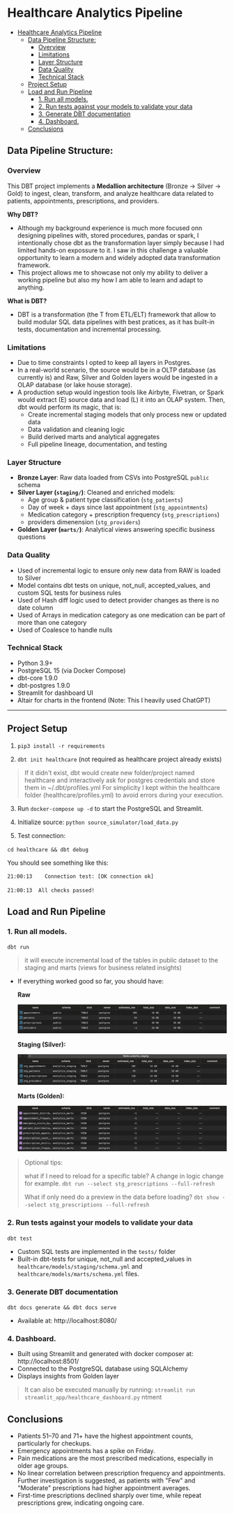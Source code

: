 # Healthcare Analytics Pipeline

<!-- TOC -->
* [Healthcare Analytics Pipeline](#healthcare-analytics-pipeline)
  * [Data Pipeline Structure:](#data-pipeline-structure)
    * [Overview](#overview)
    * [Limitations](#limitations-)
    * [Layer Structure](#layer-structure)
    * [Data Quality](#data-quality)
    * [Technical Stack](#technical-stack)
  * [Project Setup](#project-setup)
  * [Load and Run Pipeline](#load-and-run-pipeline)
    * [1. Run all models.](#1-run-all-models)
    * [2. Run tests against your models to validate your data](#2-run-tests-against-your-models-to-validate-your-data)
    * [3. Generate DBT documentation](#3-generate-dbt-documentation)
    * [4. Dashboard.](#4-dashboard)
  * [Conclusions](#conclusions)
<!-- TOC -->
## Data Pipeline Structure:

### Overview

This DBT project implements a **Medallion architecture** (Bronze → Silver → Gold) to ingest, clean, transform, and analyze healthcare data related to patients, appointments, prescriptions, and providers.

**Why DBT?**
- Although my background experience is much more focused onn designing pipelines with, stored procedures, pandas or spark, I intentionally chose dbt as the transformation layer simply because I had limited hands-on expossure to it. I saw in this challenge a valuable opportunity to learn a modern and widely adopted data transformation framework.
- This project allows me to showcase not only my ability to deliver a working pipeline but also my how I am able to learn and adapt to anything.

**What is DBT?**
- DBT is a transformation (the T from ETL/ELT) framework that allow to build modular SQL data pipelines with best pratices, as it has built-in tests, documentation and incremental processing.

### Limitations 
- Due to time constraints I opted to keep all layers in Postgres.
- In a real-world scenario, the source would be in a OLTP database (as currently is) and Raw, Silver and Golden layers would be ingested in a OLAP database (or lake house storage).
- A production setup would ingestion tools like Airbyte, Fivetran, or Spark would extract (E) source data and load (L) it into an OLAP system. Then, dbt would perform its magic, that is:
   - Create incremental staging models that only process new or updated data
   - Data validation and cleaning logic
   - Build derived marts and analytical aggregates
   - Full pipeline lineage, documentation, and testing


### Layer Structure

- **Bronze Layer**: Raw data loaded from CSVs into PostgreSQL `public` schema
- **Silver Layer (`staging/`)**: Cleaned and enriched models:
  - Age group & patient type classification (`stg_patients`)
  - Day of week + days since last appointment (`stg_appointments`)
  - Medication category + prescription frequency (`stg_prescriptions`)
  - providers dimenension (`stg_providers`)
- **Golden Layer (`marts/`)**: Analytical views answering specific business questions


### Data Quality
- Used of incremental logic to ensure only new data from RAW is loaded to Silver
- Model contains dbt tests on unique, not_null, accepted_values, and custom SQL tests for business rules
- Used of Hash diff logic used to detect provider changes as there is no date column
- Used of Arrays in medication category as one medication can be part of more than one category
- Used of Coalesce to handle nulls

### Technical Stack

- Python 3.9+
- PostgreSQL 15 (via Docker Compose)
- dbt-core 1.9.0
- dbt-postgres 1.9.0
- Streamlit for dashboard UI
- Altair for charts in the frontend (Note: This I heavily used ChatGPT)


---

## Project Setup
1. `pip3 install -r requirements`

2. `dbt init healthcare` (not required as healthcare project already exists)
 > If it didn't exist, dbt would create new folder/project named healthcare and interactively ask for postgres credentials and store them in ~/.dbt/profiles.yml
 > For simplicity I kept within the healthcare folder (healthcare/profiles.yml) to avoid errors during your execution.
 
3. Run `docker-compose up -d` to start the PostgreSQL and Streamlit.

4. Initialize source: `python source_simulator/load_data.py` 

5. Test connection:

`cd healthcare && dbt debug`

You should see something like this:
```21:00:12  Registered adapter: postgres=1.9.0
21:00:13    Connection test: [OK connection ok]

21:00:13  All checks passed!
```

## Load and Run Pipeline

### 1. Run all models.

`dbt run`

> it will execute incremental load of the tables in public dataset to the staging and marts (views for business related insights)

- If everything worked good so far, you should have:

  **Raw**

  ![img.png](imgs/raw.png)

  **Staging (Silver):**

  ![img.png](imgs/staging.png)
  
  **Marts (Golden):**

  ![img.png](imgs/marts.png)

> Optional tips:
> 
> what if I need to reload for a specific table? A change in logic change for example.
> `dbt run --select stg_prescriptions --full-refresh`
> 
> What if only need do a preview in the data before loading?
> `dbt show --select stg_prescriptions --full-refresh`

### 2. Run tests against your models to validate your data

`dbt test`

- Custom SQL tests are implemented in the `tests/` folder
- Built-in dbt-tests for unique, not_null and accepted_values in `healthcare/models/staging/schema.yml` and `healthcare/models/marts/schema.yml` files.

### 3. Generate DBT documentation

`dbt docs generate && dbt docs serve`

- Available at: http://localhost:8080/

### 4. Dashboard.
- Built using Streamlit and generated with docker composer at: http://localhost:8501/
- Connected to the PostgreSQL database using SQLAlchemy
- Displays insights from Golden layer

> It can also be executed manually by running: `streamlit run streamlit_app/healthcare_dashboard.py`
ntment

## Conclusions

- Patients 51–70 and 71+ have the highest appointment counts, particularly for checkups.
- Emergency appointments has a spike on Friday.
- Pain medications are the most prescribed medications, especially in older age groups.
- No linear correlation between prescription frequency and appointments. Further investigation is suggested, as patients with "Few" and "Moderate" prescriptions had higher appointment averages.
- First-time prescriptions declined sharply over time, while repeat prescriptions grew, indicating ongoing care.